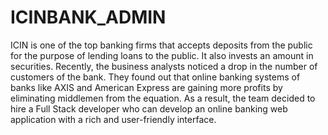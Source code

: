 # ICINBANK_ADMIN
ICIN is one of the top banking firms that accepts deposits from the public for the purpose of lending loans to the public. It also invests an amount in securities. Recently, the business analysts noticed a drop in the number of customers of the bank. They found out that online banking systems of banks like AXIS and American Express are gaining more profits by eliminating middlemen from the equation. As a result, the team decided to hire a Full Stack developer who can develop an online banking web application with a rich and user-friendly interface.
